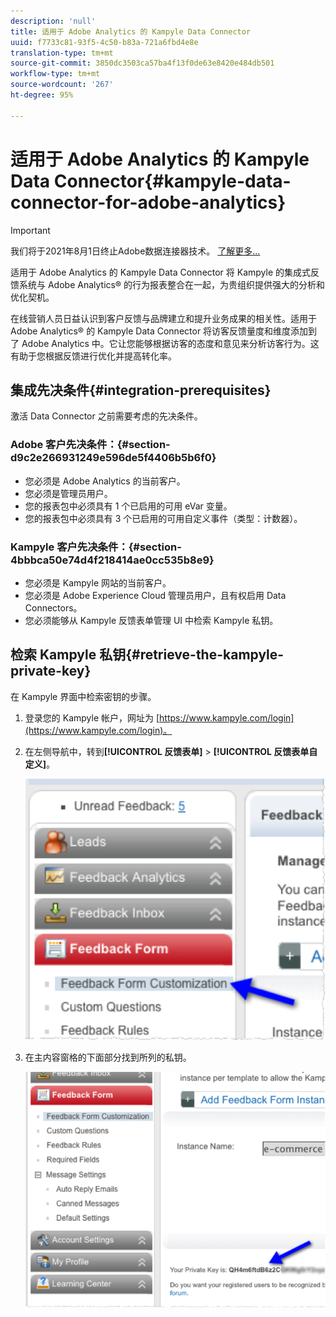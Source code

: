 ```yaml
---
description: 'null'
title: 适用于 Adobe Analytics 的 Kampyle Data Connector
uuid: f7733c81-93f5-4c50-b83a-721a6fbd4e8e
translation-type: tm+mt
source-git-commit: 3850dc3503ca57ba4f13f0de63e8420e484db501
workflow-type: tm+mt
source-wordcount: '267'
ht-degree: 95%

---
```



# 适用于 Adobe Analytics 的 Kampyle Data Connector{#kampyle-data-connector-for-adobe-analytics}

>[!IMPORTANT]
>
>我们将于2021年8月1日终止Adobe数据连接器技术。 [了解更多...](/help/import/data-connectors/data-connectors-eol.md)

适用于 Adobe Analytics 的 Kampyle Data Connector 将 Kampyle 的集成式反馈系统与 Adobe Analytics® 的行为报表整合在一起，为贵组织提供强大的分析和优化契机。

在线营销人员日益认识到客户反馈与品牌建立和提升业务成果的相关性。适用于 Adobe Analytics® 的 Kampyle Data Connector 将访客反馈量度和维度添加到了 Adobe Analytics 中。它让您能够根据访客的态度和意见来分析访客行为。这有助于您根据反馈进行优化并提高转化率。

## 集成先决条件{#integration-prerequisites}

激活 Data Connector 之前需要考虑的先决条件。

### Adobe 客户先决条件：{#section-d9c2e266931249e596de5f4406b5b6f0}

* 您必须是 Adobe Analytics 的当前客户。
* 您必须是管理员用户。
* 您的报表包中必须具有 1 个已启用的可用 eVar 变量。
* 您的报表包中必须具有 3 个已启用的可用自定义事件（类型：计数器）。

### Kampyle 客户先决条件：{#section-4bbbca50e74d4f218414ae0cc535b8e9}

* 您必须是 Kampyle 网站的当前客户。
* 您必须是 Adobe Experience Cloud 管理员用户，且有权启用 Data Connectors。
* 您必须能够从 Kampyle 反馈表单管理 UI 中检索 Kampyle 私钥。

## 检索 Kampyle 私钥{#retrieve-the-kampyle-private-key}

在 Kampyle 界面中检索密钥的步骤。

1. 登录您的 Kampyle 帐户，网址为 [https://www.kampyle.com/login](https://www.kampyle.com/login)。
1. 在左侧导航中，转到&#x200B;**[!UICONTROL 反馈表单]** > **[!UICONTROL 反馈表单自定义]**。

   ![](assets/retrieve_key1.png)

1. 在主内容窗格的下面部分找到所列的私钥。

   ![](assets/retrieve_key2.png)
